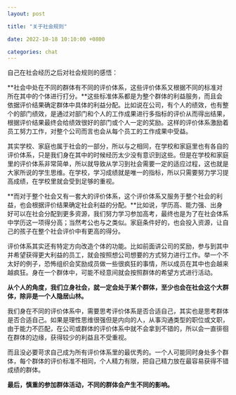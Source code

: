 ```yaml
---
layout: post

title: "关于社会规则"

date: 2022-10-18 10:10:00 +0800

categories: chat
---
```

自己在社会经历之后对社会规则的感悟：

**社会中处在不同的群体有不同的评价体系，这些评价体系又根据不同的标准对所在其中的个体进行打分。**这些标准体系都是为整个群体的利益服务，而且会依据评价结果确定群体中具体的利益分配。比如说在公司，有个人的绩效，也有整个的部门绩效，是通过对部门和个人的工作成果进行多指标的评价从而得出结果，根据评价结果最终会给绩效很好的部门或个人一定的奖励。这样的评价体系激励着员工努力工作，对整个公司而言也会从每个员工的工作成果中受益。

其实学校、家庭也属于社会的一部分，所以与之相同，在学校和家庭里也有各自的评价体系，只是我们身在其中的时候经历太少没有意识到这些。但是在学校和家庭里的评价体系非常简单，所以就导致从学习到社会需要一定的适应过程，这也就是大家所说的学生思维。在学校，学习成绩就是唯一的指标，所以只需要努力学习提高成绩，在学校里就会受到足够的重视。

**而对于整个社会又有一套大的评价体系，这个评价体系又服务于整个社会的利益，也会根据评价结果确定社会利益的分配。**比如说，学历高、能力强、出身好可以在社会分配到更多资源，我们努力学习参加高考，最终也是为了在社会体系中学历这一项得分高；当然考公也与之类似。家庭条件好的，也会投入资源，让自己的孩子在整个社会评价中有更高的得分。

评价体系其实还有特定方向改造个体的功能。比如前面讲公司的奖励，参与到其中并希望获得更大利益的员工，就会按照想公司想要的方式努力进行工作。举一个不太好的例子，恐怖组织会奖励成员做一些很疯狂的事情，所以成员在其中也会越来越疯狂。身在一个群体中，可能不经意间就会按照群体的希望方式进行活动。

**从个人的角度，我们立身社会，就一定会处于某个群体，至少也会在社会这个大群体，除非是一个人隐居山林。**

我们身在不同的评价体系中，需要思考评价体系是否合适自己，其实也是思考群体是否合适自己。如果是理性思维很强但是内向的人，从事沟通类型的职位或文职，由于能力不匹配，在公司或群体的评价体系中就不会拿到不错的，所以会一直徘徊在群体的边缘，获得较少的利益且不受重视。

而且没必要苛求自己成为所有评价体系里的最优秀的。一个人可能同时身处多个群体，每个群体的评价标准不相同，个人精力有限，把自己精力放在最容易获得不错成绩的群体。

**最后，慎重的参加群体活动，不同的群体会产生不同的影响。**
